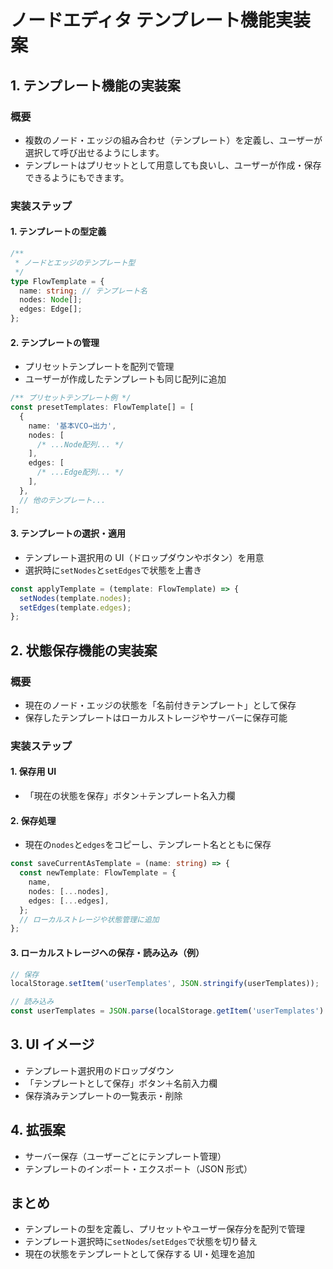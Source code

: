 # ノードエディタ テンプレート機能実装案

## 1. テンプレート機能の実装案

### 概要

- 複数のノード・エッジの組み合わせ（テンプレート）を定義し、ユーザーが選択して呼び出せるようにします。
- テンプレートはプリセットとして用意しても良いし、ユーザーが作成・保存できるようにもできます。

### 実装ステップ

#### 1. テンプレートの型定義

```typescript
/**
 * ノードとエッジのテンプレート型
 */
type FlowTemplate = {
  name: string; // テンプレート名
  nodes: Node[];
  edges: Edge[];
};
```

#### 2. テンプレートの管理

- プリセットテンプレートを配列で管理
- ユーザーが作成したテンプレートも同じ配列に追加

```typescript
/** プリセットテンプレート例 */
const presetTemplates: FlowTemplate[] = [
  {
    name: '基本VCO→出力',
    nodes: [
      /* ...Node配列... */
    ],
    edges: [
      /* ...Edge配列... */
    ],
  },
  // 他のテンプレート...
];
```

#### 3. テンプレートの選択・適用

- テンプレート選択用の UI（ドロップダウンやボタン）を用意
- 選択時に`setNodes`と`setEdges`で状態を上書き

```typescript
const applyTemplate = (template: FlowTemplate) => {
  setNodes(template.nodes);
  setEdges(template.edges);
};
```

## 2. 状態保存機能の実装案

### 概要

- 現在のノード・エッジの状態を「名前付きテンプレート」として保存
- 保存したテンプレートはローカルストレージやサーバーに保存可能

### 実装ステップ

#### 1. 保存用 UI

- 「現在の状態を保存」ボタン＋テンプレート名入力欄

#### 2. 保存処理

- 現在の`nodes`と`edges`をコピーし、テンプレート名とともに保存

```typescript
const saveCurrentAsTemplate = (name: string) => {
  const newTemplate: FlowTemplate = {
    name,
    nodes: [...nodes],
    edges: [...edges],
  };
  // ローカルストレージや状態管理に追加
};
```

#### 3. ローカルストレージへの保存・読み込み（例）

```typescript
// 保存
localStorage.setItem('userTemplates', JSON.stringify(userTemplates));

// 読み込み
const userTemplates = JSON.parse(localStorage.getItem('userTemplates') || '[]');
```

## 3. UI イメージ

- テンプレート選択用のドロップダウン
- 「テンプレートとして保存」ボタン＋名前入力欄
- 保存済みテンプレートの一覧表示・削除

## 4. 拡張案

- サーバー保存（ユーザーごとにテンプレート管理）
- テンプレートのインポート・エクスポート（JSON 形式）

## まとめ

- テンプレートの型を定義し、プリセットやユーザー保存分を配列で管理
- テンプレート選択時に`setNodes`/`setEdges`で状態を切り替え
- 現在の状態をテンプレートとして保存する UI・処理を追加

